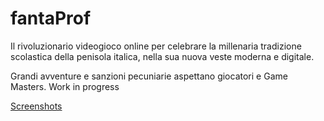 # fantaProf
Il rivoluzionario videogioco online per celebrare la millenaria tradizione scolastica della penisola italica, nella sua nuova veste moderna e digitale.

Grandi avventure e sanzioni pecuniarie aspettano giocatori e Game Masters.
Work in progress

[Screenshots](screenshots/)